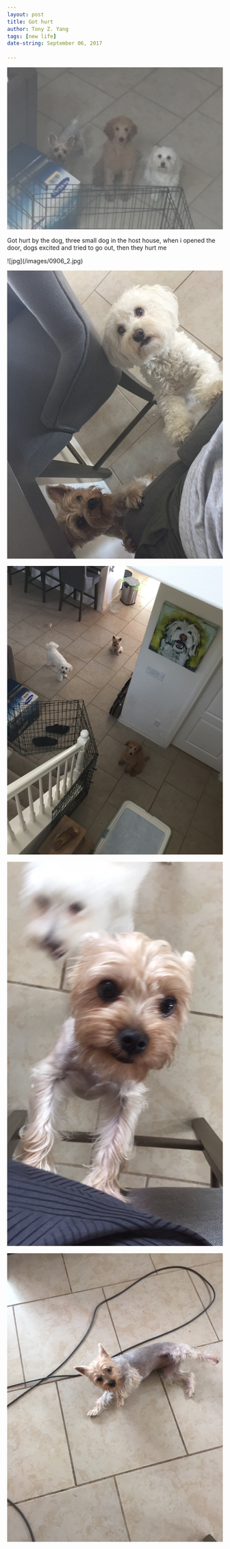 ```yaml
---
layout: post
title: Got hurt
author: Tony Z. Yang	
tags: [new life]
date-string: September 06, 2017

---
```

![jpg](/images/0906_1.jpg)
<p>

Got hurt by the dog, three small dog in the host house, when i opened the door, dogs excited and tried to go out, then they hurt me
</p>
![jpg](/images/0906_2.jpg)

![jpg](/images/0906_3.jpg)

![jpg](/images/0906_4.jpg)

![jpg](/images/0906_5.jpg)

![jpg](/images/0906_6.jpg)


